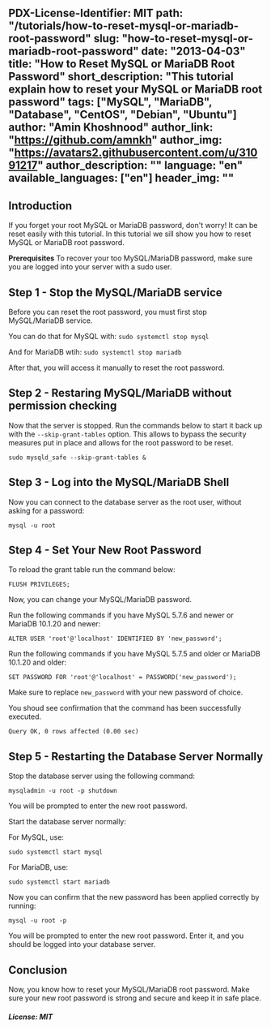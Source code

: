 PDX-License-Identifier: MIT
path: "/tutorials/how-to-reset-mysql-or-mariadb-root-password"
slug: "how-to-reset-mysql-or-mariadb-root-password"
date: "2013-04-03"
title: "How to Reset MySQL or MariaDB Root Password"
short_description: "This tutorial explain how to reset your MySQL or MariaDB root password"
tags: ["MySQL", "MariaDB", "Database", "CentOS", "Debian", "Ubuntu"]
author: "Amin Khoshnood"
author_link: "https://github.com/amnkh"
author_img: "https://avatars2.githubusercontent.com/u/31091217"
author_description: ""
language: "en"
available_languages: ["en"]
header_img: ""
---

## Introduction

If you forget your root MySQL or MariaDB password, don't worry! It can be reset easily with this tutorial. In this tutorial we sill show you how to reset MySQL or MariaDB root password.

**Prerequisites**
To recover your too MySQL/MariaDB password, make sure you are logged into your server with a sudo user.

## Step 1 - Stop the MySQL/MariaDB service

Before you can reset the root password, you must first stop MySQL/MariaDB service.

You can do that for MySQL with:
`sudo systemctl stop mysql`

And for MariaDB wtih:
`sudo systemctl stop mariadb`

After that, you will access it manually to reset the root password.

## Step 2 - Restaring MySQL/MariaDB without permission checking

Now that the server is stopped. Run the commands below to start it back up with the `--skip-grant-tables` option. This allows to bypass the security measures put in place and allows for the root password to be reset.

`sudo mysqld_safe --skip-grant-tables &`

## Step 3 - Log into the MySQL/MariaDB Shell

Now you can connect to the database server as the root user, without asking for a password:

`mysql -u root`

## Step 4 - Set Your New Root Password

To reload the grant table run the command below:

`FLUSH PRIVILEGES;`

Now, you can change your MySQL/MariaDB password.

Run the following commands if you have MySQL 5.7.6 and newer or MariaDB 10.1.20 and newer:

`ALTER USER 'root'@'localhost' IDENTIFIED BY 'new_password';`

Run the following commands if you have MySQL 5.7.5 and older or MariaDB 10.1.20 and older:

`SET PASSWORD FOR 'root'@'localhost' = PASSWORD('new_password');`

Make sure to replace `new_password` with your new password of choice.

You shoud see confirmation that the command has been successfully executed.

`Query OK, 0 rows affected (0.00 sec)`

## Step 5 - Restarting the Database Server Normally

Stop the database server using the following command:

`mysqladmin -u root -p shutdown`

You will be prompted to enter the new root password.

Start the database server normally:

For MySQL, use:

`sudo systemctl start mysql`

For MariaDB, use:

`sudo systemctl start mariadb`

Now you can confirm that the new password has been applied correctly by running:

`mysql -u root -p`

You will be prompted to enter the new root password. Enter it, and you should be logged into your database server.

## Conclusion

Now, you know how to reset your MySQL/MariaDB root password. Make sure your new root password is strong and secure and keep it in safe place.

##### License: MIT

<!---

Contributors's Certificate of Origin

By making a contribution to this project, I certify that:

(a) The contribution was created in whole or in part by me and I have
    the right to submit it under the license indicated in the file; or

(b) The contribution is based upon previous work that, to the best of my
    knowledge, is covered under an appropriate license and I have the
    right under that license to submit that work with modifications,
    whether created in whole or in part by me, under the same license
    (unless I am permitted to submit under a different license), as
    indicated in the file; or

(c) The contribution was provided directly to me by some other person
    who certified (a), (b) or (c) and I have not modified it.

(d) I understand and agree that this project and the contribution are
    public and that a record of the contribution (including all personal
    information I submit with it, including my sign-off) is maintained
    indefinitely and may be redistributed consistent with this project
    or the license(s) involved.

Signed-off-by: [submitter's name and email address here]

-->
